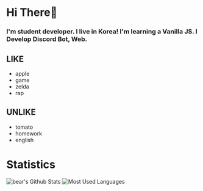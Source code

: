 # Hi There👋
### I'm student developer. I live in Korea! I'm learning a Vanilla JS. I Develop Discord Bot, Web.
## LIKE
+ apple
+ game
+ zelda
+ rap
## UNLIKE
+ tomato
+ homework
+ english
### 
# Statistics
![bear's Github Stats](https://github-readme-stats.vercel.app/api?username=angrycutebear&show_icons=true&theme=dark)
![Most Used Languages](https://github-readme-stats.vercel.app/api/top-langs/?username=angrycutebear&layout=compact&theme=dark)
